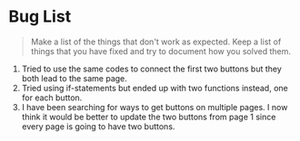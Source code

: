 # Bug List

> Make a list of the things that don't work as expected. Keep a list of things that you have fixed and try to document how you solved them.

1. Tried to use the same codes to connect the first two buttons but they both lead to the same page. 
2. Tried using if-statements but ended up with two functions instead, one for each button.  
3. I have been searching for ways to get buttons on multiple pages. I now think it would be better to update the two buttons from page 1 since every page is going to have two buttons. 